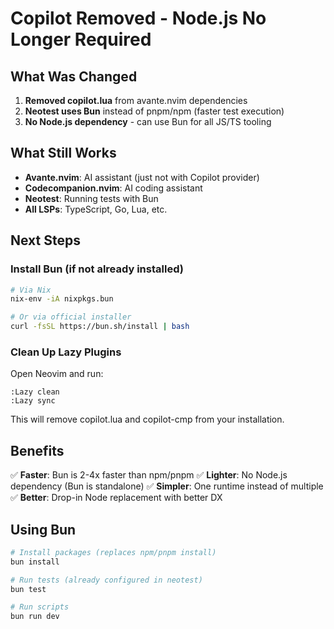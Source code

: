 # Copilot Removed - Node.js No Longer Required

## What Was Changed

1. **Removed copilot.lua** from avante.nvim dependencies
2. **Neotest uses Bun** instead of pnpm/npm (faster test execution)
3. **No Node.js dependency** - can use Bun for all JS/TS tooling

## What Still Works

- **Avante.nvim**: AI assistant (just not with Copilot provider)
- **Codecompanion.nvim**: AI coding assistant
- **Neotest**: Running tests with Bun
- **All LSPs**: TypeScript, Go, Lua, etc.

## Next Steps

### Install Bun (if not already installed)
```bash
# Via Nix
nix-env -iA nixpkgs.bun

# Or via official installer
curl -fsSL https://bun.sh/install | bash
```

### Clean Up Lazy Plugins
Open Neovim and run:
```vim
:Lazy clean
:Lazy sync
```

This will remove copilot.lua and copilot-cmp from your installation.

## Benefits

✅ **Faster**: Bun is 2-4x faster than npm/pnpm
✅ **Lighter**: No Node.js dependency (Bun is standalone)
✅ **Simpler**: One runtime instead of multiple
✅ **Better**: Drop-in Node replacement with better DX

## Using Bun

```bash
# Install packages (replaces npm/pnpm install)
bun install

# Run tests (already configured in neotest)
bun test

# Run scripts
bun run dev
```
